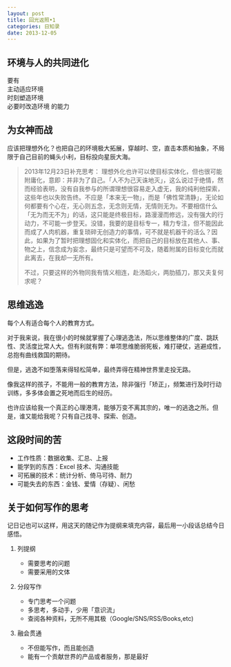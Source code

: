 ```yaml
---
layout: post
title: 回光返照•1
categories: 日知录
date: 2013-12-05   
---
```



## 环境与人的共同进化

要有  
主动适应环境  
时刻塑造环境  
必要时改造环境 
的能力

## 为女神而战
应该把理想外化？也把自己的环境极大拓展，穿越时、空，直击本质和抽象，不局限于自己目前的蝇头小利，目标投向星辰大海。

> 2013年12月23日补充思考：
> 理想外化也许可以使目标实体化，但也很可能附庸化，意即：并非为了自己。「人不为己天诛地灭」，这么说过于绝情，然而经验表明，没有自我参与的所谓理想很容易走入虚无，我的纯利他探索，这些年也以失败告终。不应是「本来无一物」，而是「佛性常清静」，无论如何都要有个心在，无心则五念，无念则无情，无情则无为。不要相信什么「无为而无不为」的话，这只能是终极目标，路漫漫而修远，没有强大的行动力，不可能一步登天。没错，我要的是目标专一，精力专注，但不能因此而成了人肉机器，重复琐碎无创造力的事情，可不就是机器干的活么？因此，如果为了暂时把理想固化和实体化，而把自己的目标放在其他人、事、物之上，信念成为妄念，最终只是可望而不可及，随着附属的目标变化而就此离去，在我却一无所有。
> 
> 不过，只要这样的外物同我有情义相连，赴汤蹈火，两肋插刀，那又夫复何求呢？

## 思维逃逸
每个人有适合每个人的教育方式。

对于我来说，我在很小的时候就掌握了心理逃逸法，所以思维整体的广度、跳跃性、灵活度比常人大。但有利就有弊：单项思维脆弱死板，难打硬仗，逃避成性，总抱有曲线救国的期待。

但是，逃逸不如堕落来得轻松简单，最终弄得在精神世界里走投无路。

像我这样的孩子，不能用一般的教育方法，除非强行「矫正」，频繁进行及时行动训练，多多体会置之死地而后生的经历。

也许应该给我一个真正的心理港湾，能够万变不离其宗的，唯一的逃逸之所。但是，谁又能给我呢？只有自己找寻、探索、创造。

## 这段时间的苦
- 工作性质：数据收集、汇总、上报
- 能学到的东西：Excel 技术、沟通技能
- 可拓展的技术：统计分析、倚马可待、耐力
- 可能失去的东西：金钱、爱情（存疑）、闲愁

## 关于如何写作的思考
记日记也可以这样，用这天的随记作为提纲来填充内容，最后用一小段话总结今日感悟。

1. 列提纲
    * 需要思考的问题
    * 需要采用的文体

2. 分段写作
    * 专门思考一个问题
    * 多思考，多动手，少用「意识流」
    * 查阅各种资料，无所不用其极（Google/SNS/RSS/Books,etc)

3. 融会贯通
    * 不但能写作，而且能创造
    * 能有一个贡献世界的产品或者服务，那是最好

